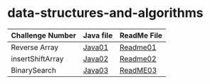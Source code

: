 # data-structures-and-algorithms

| Challenge Number           | Java file                            | ReadMe File                           |
|----------------------------|--------------------------------------|---------------------------------------|
| Reverse Array              | [Java01](./challenge01/Class01.java) | [Readme01](./challenge01/ReadMe01.md) |
| insertShiftArray           | [Java02](./challenge02/Class02.java) | [Readme02](./challenge02/ReadMe02.md) |
| BinarySearch               | [Java03](./challenge03/class03.java) | [ReadME03](./challenge03/ReadMe03.md) |


